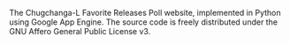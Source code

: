 The Chugchanga-L Favorite Releases Poll website, implemented in Python using Google App Engine.  The source code is freely distributed under the GNU Affero General Public License v3.